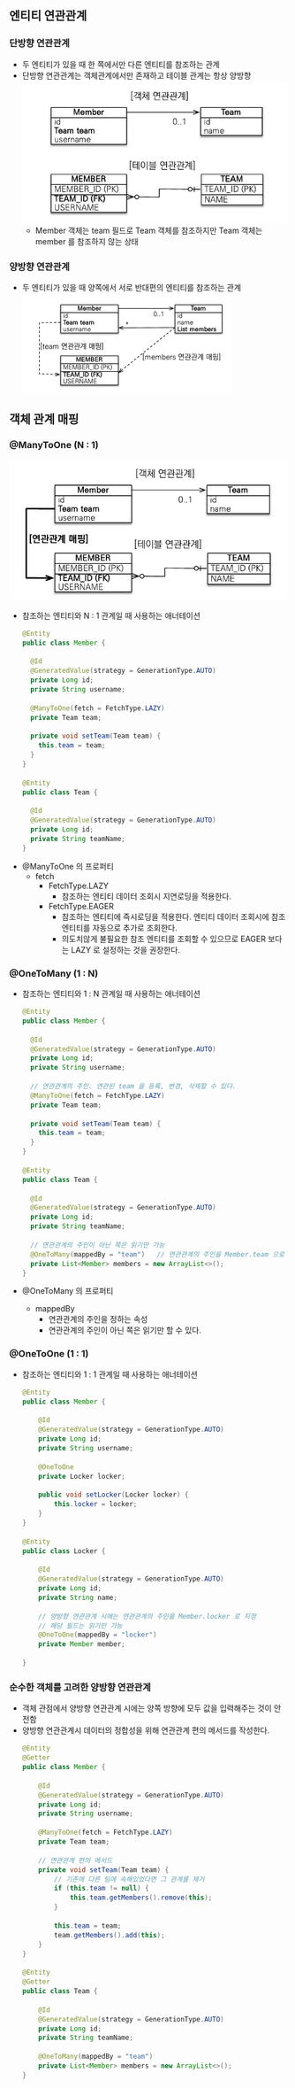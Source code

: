 ## 엔티티 연관관계

### 단방향 연관관계
- 두 엔티티가 있을 때 한 쪽에서만 다른 엔티티를 참조하는 관계
- 단방향 연관관계는 객체관계에서만 존재하고 테이블 관계는 항상 양방향  
  ![img.png](img/relation.png)  
  - Member 객체는 team 필드로 Team 객체를 참조하지만 Team 객체는 member 를 참조하지 않는 상태

### 양방향 연관관계
- 두 엔티티가 있을 때 양쪽에서 서로 반대편의 엔티티를 참조하는 관계  
  ![img.png](img/1-on-n.png)

## 객체 관계 매핑
### @ManyToOne (N : 1)
![img_1.png](img/n-on-1.png)  
- 참조하는 엔티티와 N : 1 관계일 때 사용하는 애너테이션
  ```java
  @Entity
  public class Member {
  
    @Id
    @GeneratedValue(strategy = GenerationType.AUTO)
    private Long id;
    private String username;
  
    @ManyToOne(fetch = FetchType.LAZY)
    private Team team;
  
    private void setTeam(Team team) {
      this.team = team;
    }
  }
  
  @Entity
  public class Team {
  
    @Id
    @GeneratedValue(strategy = GenerationType.AUTO)
    private Long id;
    private String teamName;
  }
  ```
- @ManyToOne 의 프로퍼티
  - fetch
    - FetchType.LAZY
      - 참조하는 엔티티 데이터 조회시 지연로딩을 적용한다.
    - FetchType.EAGER
      - 참조하는 엔티티에 즉시로딩을 적용한다. 엔티티 데이터 조회시에 참조 엔티티를 자동으로 추가로 조회한다.
      - 의도치않게 불필요한 참조 엔티티를 조회할 수 있으므로 EAGER 보다는 LAZY 로 설정하는 것을 권장한다.

### @OneToMany (1 : N)
- 참조하는 엔티티와 1 : N 관계일 때 사용하는 애너테이션
  ```java
  @Entity
  public class Member {
  
    @Id
    @GeneratedValue(strategy = GenerationType.AUTO)
    private Long id;
    private String username;
  
    // 연관관계의 주인. 연관된 team 을 등록, 변경, 삭제할 수 있다.
    @ManyToOne(fetch = FetchType.LAZY)
    private Team team;
  
    private void setTeam(Team team) {
      this.team = team;
    }
  }
  
  @Entity
  public class Team {
  
    @Id
    @GeneratedValue(strategy = GenerationType.AUTO)
    private Long id;
    private String teamName;
  
    // 연관관계의 주인이 아닌 쪽은 읽기만 가능
    @OneToMany(mappedBy = "team")   // 연관관계의 주인을 Member.team 으로 지정
    private List<Member> members = new ArrayList<>();
  }
  ```
  
- @OneToMany 의 프로퍼티
  - mappedBy
    - 연관관계의 주인을 정하는 속성
    - 연관관계의 주인이 아닌 쪽은 읽기만 할 수 있다.

### @OneToOne (1 : 1)
- 참조하는 엔티티와 1 : 1 관계일 때 사용하는 애너테이션
    ```java
    @Entity
    public class Member {
  
        @Id
        @GeneratedValue(strategy = GenerationType.AUTO)
        private Long id;
        private String username;
  
        @OneToOne
        private Locker locker;
  
        public void setLocker(Locker locker) {
            this.locker = locker;
        }
    }
  
    @Entity
    public class Locker {
  
        @Id
        @GeneratedValue(strategy = GenerationType.AUTO)
        private Long id;
        private String name;
  
        // 양방향 연관관계 시에는 연관관계의 주인을 Member.locker 로 지정
        // 해당 필드는 읽기만 가능
        @OneToOne(mappedBy = "locker")
        private Member member;
  
    }
  ```

### 순수한 객체를 고려한 양방향 연관관계
  - 객체 관점에서 양방향 연관관계 시에는 양쪽 방향에 모두 값을 입력해주는 것이 안전함
  - 양방향 연관관계시 데이터의 정합성을 위해 연관관계 편의 메서드를 작성한다.
      ```java
      @Entity
      @Getter
      public class Member {

          @Id
          @GeneratedValue(strategy = GenerationType.AUTO)
          private Long id;
          private String username;

          @ManyToOne(fetch = FetchType.LAZY)
          private Team team;

          // 연관관계 편의 메서드
          private void setTeam(Team team) {
              // 기존에 다른 팀에 속해있었다면 그 관계를 제거
              if (this.team != null) {
                  this.team.getMembers().remove(this);
              }
  
              this.team = team;
              team.getMembers().add(this);
          }
      }

      @Entity
      @Getter
      public class Team {

          @Id
          @GeneratedValue(strategy = GenerationType.AUTO)
          private Long id;
          private String teamName;

          @OneToMany(mappedBy = "team")
          private List<Member> members = new ArrayList<>();
      }
      ```